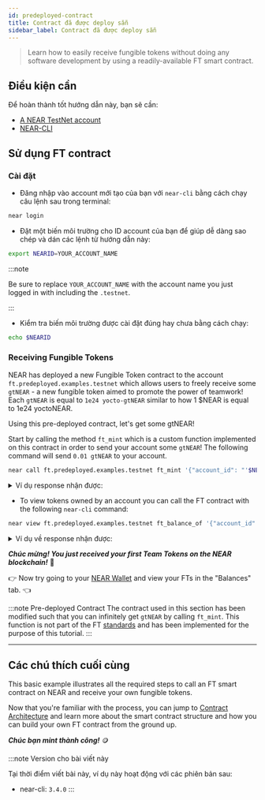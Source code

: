 ```yaml
---
id: predeployed-contract
title: Contract đã được deploy sẵn
sidebar_label: Contract đã được deploy sẵn
---
```


> Learn how to easily receive fungible tokens without doing any software development by using a readily-available FT smart contract.

## Điều kiện cần

Để hoàn thành tốt hướng dẫn này, bạn sẽ cần:

- [A NEAR TestNet account](/concepts/basics/accounts/creating-accounts)
- [NEAR-CLI](/tools/near-cli#setup)

## Sử dụng FT contract

### Cài đặt

- Đăng nhập vào account mới tạo của bạn với `near-cli` bằng cách chạy câu lệnh sau trong terminal:

```bash
near login
```

 - Đặt một biến môi trường cho ID account của bạn để giúp dễ dàng sao chép và dán các lệnh từ hướng dẫn này:

```bash
export NEARID=YOUR_ACCOUNT_NAME
```
:::note

Be sure to replace `YOUR_ACCOUNT_NAME` with the account name you just logged in with including the `.testnet`.

:::

- Kiểm tra biến môi trường được cài đặt đúng hay chưa bằng cách chạy:

```bash
echo $NEARID
```

### Receiving Fungible Tokens

NEAR has deployed a new Fungible Token contract to the account `ft.predeployed.examples.testnet` which allows users to freely receive some `gtNEAR` - a new fungible token aimed to promote the power of teamwork! Each `gtNEAR` is equal to `1e24 yocto-gtNEAR` similar to how 1 $NEAR is equal to 1e24 yoctoNEAR.

Using this pre-deployed contract, let's get some gtNEAR!

Start by calling the method `ft_mint` which is a custom function implemented on this contract in order to send your account some `gtNEAR`! The following command will send `0.01 gtNEAR` to your account.

```bash
near call ft.predeployed.examples.testnet ft_mint '{"account_id": "'$NEARID'", "amount": "10000000000000000000000"}' --accountId $NEARID
```

<details>
<summary>Ví dụ response nhận được: </summary>
<p>

```json
Log [ft.predeployed.examples.testnet]: EVENT_JSON:{"standard":"nep141","version":"1.0.0","event":"ft_mint","data":[{"owner_id":"benjiman.testnet","amount":"10000000000000000000000","memo":"FTs Minted"}]}
Transaction Id Fhqa8YDLKxnxM9jjHCPN4hn1w1RKESYrav3kwDjhWWUu
To see the transaction in the transaction explorer, please open this url in your browser
https://explorer.testnet.near.org/transactions/Fhqa8YDLKxnxM9jjHCPN4hn1w1RKESYrav3kwDjhWWUu
''
```

</p>
</details>

- To view tokens owned by an account you can call the FT contract with the following `near-cli` command:

```bash
near view ft.predeployed.examples.testnet ft_balance_of '{"account_id": "'$NEARID'"}'
```

<details>
<summary>Ví dụ về response nhận được: </summary>
<p>

```json
'2250000000000000000000'
```

</p>
</details>

***Chúc mừng! You just received your first Team Tokens on the NEAR blockchain!*** 🎉

👉 Now try going to your [NEAR Wallet](https://testnet.mynearwallet.com) and view your FTs in the "Balances" tab. 👈

:::note Pre-deployed Contract
The contract used in this section has been modified such that you can infinitely get `gtNEAR` by calling `ft_mint`. This function is not part of the FT [standards](https://nomicon.io/Standards/Tokens/FungibleToken/Core) and has been implemented for the purpose of this tutorial.
:::

---

## Các chú thích cuối cùng

This basic example illustrates all the required steps to call an FT smart contract on NEAR and receive your own fungible tokens.

Now that you're familiar with the process, you can jump to [Contract Architecture](/tutorials/fts/skeleton) and learn more about the smart contract structure and how you can build your own FT contract from the ground up.

***Chúc bạn mint thành công!*** 🪙

:::note Version cho bài viết này

Tại thời điểm viết bài này, ví dụ này hoạt động với các phiên bản sau:

- near-cli: `3.4.0`
:::
